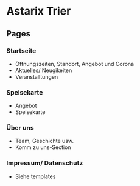 # Astarix Trier

## Pages

### Startseite

- Öffnungszeiten, Standort, Angebot und Corona
- Aktuelles/ Neugikeiten
- Veranstalltungen

### Speisekarte

- Angebot
- Speisekarte

### Über uns

- Team, Geschichte usw.
- Komm zu uns-Section

### Impressum/ Datenschutz

- Siehe templates
